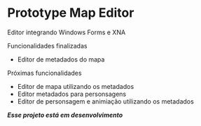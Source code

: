 Prototype Map Editor
====================

Editor integrando Windows Forms e XNA

Funcionalidades finalizadas
* Editor de metadados do mapa

Próximas funcionalidades 
* Editor de mapa utilizando os metadados
* Editor metadados para personsagens
* Editor de personsagem e animiação utilizando os metadados

***Esse projeto está em desenvolvimento***
